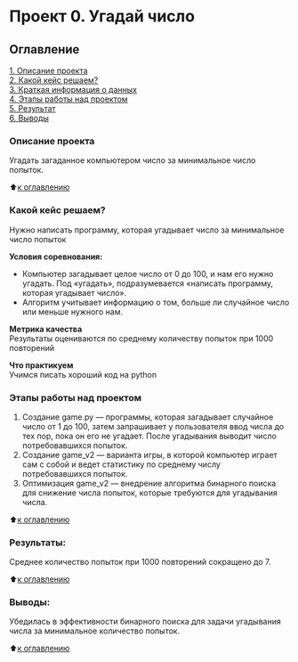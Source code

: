 # Проект 0. Угадай число

## Оглавление  
[1. Описание проекта](.README.md#Описание-проекта)  
[2. Какой кейс решаем?](.README.md#Какой-кейс-решаем)  
[3. Краткая информация о данных](.README.md#Краткая-информация-о-данных)  
[4. Этапы работы над проектом](.README.md#Этапы-работы-над-проектом)  
[5. Результат](.README.md#Результат)    
[6. Выводы](.README.md#Выводы) 

### Описание проекта    
Угадать загаданное компьютером число за минимальное число попыток.

:arrow_up:[к оглавлению](_)


### Какой кейс решаем?    
Нужно написать программу, которая угадывает число за минимальное число попыток

**Условия соревнования:**  
- Компьютер загадывает целое число от 0 до 100, и нам его нужно угадать. Под «угадать», подразумевается «написать программу, которая угадывает число».
- Алгоритм учитывает информацию о том, больше ли случайное число или меньше нужного нам.

**Метрика качества**     
Результаты оцениваются по среднему количеству попыток при 1000 повторений

**Что практикуем**     
Учимся писать хороший код на python


### Этапы работы над проектом  
1. Создание game.py — программы, которая загадывает случайное число от 1 до 100, затем запрашивает у пользователя ввод числа до тех пор, пока он его не угадает. После угадывания выводит число потребовавшихся попыток. 
2. Создание game_v2 — варианта игры, в которой компьютер играет сам с собой и ведет статистику по среднему числу потребовавшихся попыток.
3. Оптимизация game_v2 — внедрение алгоритма бинарного поиска для снижение числа попыток, которые требуются для угадывания числа.

:arrow_up:[к оглавлению](.README.md#Оглавление)


### Результаты:  
Среднее количество попыток при 1000 повторений сокращено до 7.

:arrow_up:[к оглавлению](.README.md#Оглавление)


### Выводы:  
Убедилась в эффективности бинарного поиска для задачи угадывания числа за минимальное количество попыток.

:arrow_up:[к оглавлению](.README.md#Оглавление)

